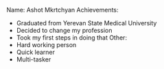 Name: Ashot Mkrtchyan
Achievements:

- Graduated from Yerevan State Medical University
- Decided to change my profession
- Took my first steps in doing that
  Other:
- Hard working person
- Quick learner
- Multi-tasker
